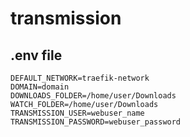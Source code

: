 # transmission

## .env file

```
DEFAULT_NETWORK=traefik-network
DOMAIN=domain
DOWNLOADS_FOLDER=/home/user/Downloads
WATCH_FOLDER=/home/user/Downloads
TRANSMISSION_USER=webuser_name
TRANSMISSION_PASSWORD=webuser_password
```
